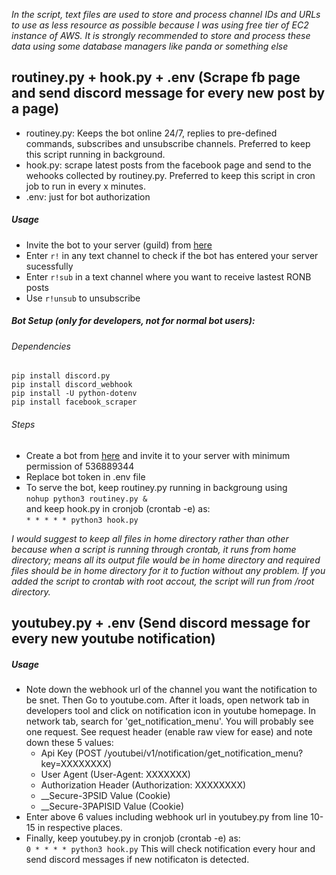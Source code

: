 _In the script, text files are used to store and process channel IDs and URLs to use as less resource as possible because I was using free tier of EC2 instance of AWS. It is strongly recommended to store and process these data using some database managers like panda or something else_

## __routiney.py + hook.py + .env__ (Scrape fb page and send discord message for every new post by a page)

- routiney.py: Keeps the bot online 24/7, replies to pre-defined commands, subscribes and unsubscribe channels. Preferred to keep this script running in background.
- hook.py: scrape latest posts from the facebook page and send to the wehooks collected by routiney.py. Preferred to keep this script in cron job to run in every x minutes.
- .env: just for bot authorization

##### Usage
- Invite the bot to your server (guild) from [here](https://discord.com/api/oauth2/authorize?client_id=786534057437691914&permissions=8&scope=bot)
- Enter `r!` in any text channel to check if the bot has entered your server sucessfully
- Enter `r!sub` in a text channel where you want to receive lastest RONB posts
- Use `r!unsub` to unsubscribe

##### Bot Setup (only for developers, not for normal bot users):

###### Dependencies
```pip install discord.py```<br>
```pip install discord_webhook```<br>
```pip install -U python-dotenv``` <br>
```pip install facebook_scraper```<br>

###### Steps
- Create a bot from [here](https://discord.com/developers/applications/) and invite it to your server with minimum permission of 536889344
- Replace bot token in .env file
- To serve the bot, keep routiney.py running in backgroung using<br>
```nohup python3 routiney.py &``` <br>
and keep hook.py in cronjob (crontab -e) as: <br>
```* * * * * python3 hook.py```

_I would suggest to keep all files in home directory rather than other because when a script is running through crontab, it runs from home directory; means all its output file would be in home directory and required files should be in home directory for it to fuction without any problem. If you added the script to crontab with root accout, the script will run from /root directory._


## __youtubey.py + .env__ (Send discord message for every new youtube notification)

##### Usage
 - Note down the webhook url of the channel you want the notification to be snet. Then Go to youtube.com. After it loads, open network tab in developers tool and click on notification icon in youtube homepage. In network tab, search for 'get_notification_menu'. You will probably see one request. See request header (enable raw view for ease) and note down these 5 values: 
    - Api Key (POST /youtubei/v1/notification/get_notification_menu?key=XXXXXXXX)
    - User Agent (User-Agent: XXXXXXX)
    - Authorization Header (Authorization: XXXXXXXX)
    - __Secure-3PSID Value (Cookie)
    - __Secure-3PAPISID Value (Cookie)
- Enter above 6 values including webhook url in youtubey.py from line 10-15 in respective places.
- Finally, keep youtubey.py in cronjob (crontab -e) as: <br>
```0 * * * * python3 hook.py```
This will check notification every hour and send discord messages if new notificaton is detected.
